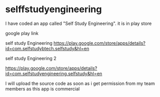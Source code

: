 # selffstudyengineering
I have coded an app called "Self Study Engineering". it is in play store

google play link

self study Engineering
https://play.google.com/store/apps/details?id=com.selfstudybtech.selfstudy&hl=en

self study Engineering 2

https://play.google.com/store/apps/details?id=com.selfstudyengineering.selfstudy&hl=en

I will upload the source code as soon as i get permission from my team members as this app is commercial


